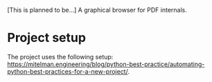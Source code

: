 [This is planned to be...] A graphical browser for PDF internals.

# Project setup
The project uses the following setup: https://mitelman.engineering/blog/python-best-practice/automating-python-best-practices-for-a-new-project/.
